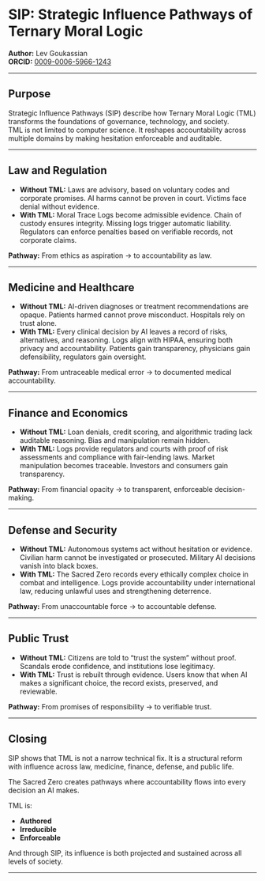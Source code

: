 # SIP: Strategic Influence Pathways of Ternary Moral Logic

**Author:** Lev Goukassian  
**ORCID:** [0009-0006-5966-1243](https://orcid.org/0009-0006-5966-1243)  

---

## Purpose

Strategic Influence Pathways (SIP) describe how Ternary Moral Logic (TML) transforms the foundations of governance, technology, and society.  
TML is not limited to computer science. It reshapes accountability across multiple domains by making hesitation enforceable and auditable.  

---

## Law and Regulation

- **Without TML:** Laws are advisory, based on voluntary codes and corporate promises. AI harms cannot be proven in court. Victims face denial without evidence.  
- **With TML:** Moral Trace Logs become admissible evidence. Chain of custody ensures integrity. Missing logs trigger automatic liability. Regulators can enforce penalties based on verifiable records, not corporate claims.  

**Pathway:** From ethics as aspiration → to accountability as law.  

---

## Medicine and Healthcare

- **Without TML:** AI-driven diagnoses or treatment recommendations are opaque. Patients harmed cannot prove misconduct. Hospitals rely on trust alone.  
- **With TML:** Every clinical decision by AI leaves a record of risks, alternatives, and reasoning. Logs align with HIPAA, ensuring both privacy and accountability. Patients gain transparency, physicians gain defensibility, regulators gain oversight.  

**Pathway:** From untraceable medical error → to documented medical accountability.  

---

## Finance and Economics

- **Without TML:** Loan denials, credit scoring, and algorithmic trading lack auditable reasoning. Bias and manipulation remain hidden.  
- **With TML:** Logs provide regulators and courts with proof of risk assessments and compliance with fair-lending laws. Market manipulation becomes traceable. Investors and consumers gain transparency.  

**Pathway:** From financial opacity → to transparent, enforceable decision-making.  

---

## Defense and Security

- **Without TML:** Autonomous systems act without hesitation or evidence. Civilian harm cannot be investigated or prosecuted. Military AI decisions vanish into black boxes.  
- **With TML:** The Sacred Zero records every ethically complex choice in combat and intelligence. Logs provide accountability under international law, reducing unlawful uses and strengthening deterrence.  

**Pathway:** From unaccountable force → to accountable defense.  

---

## Public Trust

- **Without TML:** Citizens are told to “trust the system” without proof. Scandals erode confidence, and institutions lose legitimacy.  
- **With TML:** Trust is rebuilt through evidence. Users know that when AI makes a significant choice, the record exists, preserved, and reviewable.  

**Pathway:** From promises of responsibility → to verifiable trust.  

---

## Closing

SIP shows that TML is not a narrow technical fix. It is a structural reform with influence across law, medicine, finance, defense, and public life.  

The Sacred Zero creates pathways where accountability flows into every decision an AI makes.  

TML is:  
- **Authored**  
- **Irreducible**  
- **Enforceable**  

And through SIP, its influence is both projected and sustained across all levels of society.  


---
